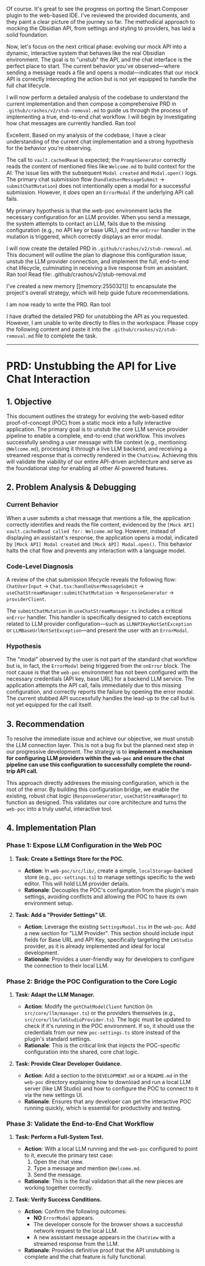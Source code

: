 Of course. It's great to see the progress on porting the Smart Composer plugin to the web-based IDE. I've reviewed the provided documents, and they paint a clear picture of the journey so far. The methodical approach to mocking the Obsidian API, from settings and styling to providers, has laid a solid foundation.

Now, let's focus on the next critical phase: evolving our mock API into a dynamic, interactive system that behaves like the real Obsidian environment. The goal is to "unstub" the API, and the chat interface is the perfect place to start. The current behavior you've observed—where sending a message reads a file and opens a modal—indicates that our mock API is correctly intercepting the action but is not yet equipped to handle the full chat lifecycle.

I will now perform a detailed analysis of the codebase to understand the current implementation and then compose a comprehensive PRD in `.github/crashos/v2/stub-removal.md` to guide us through the process of implementing a true, end-to-end chat workflow. I will begin by investigating how chat messages are currently handled.
Ran tool

Excellent. Based on my analysis of the codebase, I have a clear understanding of the current chat implementation and a strong hypothesis for the behavior you're observing.

The call to `vault.cachedRead` is expected; the `PromptGenerator` correctly reads the content of mentioned files like `Welcome.md` to build context for the AI. The issue lies with the subsequent `Modal created` and `Modal.open()` logs. The primary chat submission flow (`handleUserMessageSubmit` -> `submitChatMutation`) does not intentionally open a modal for a successful submission. However, it *does* open an `ErrorModal` if the underlying API call fails.

My primary hypothesis is that the web-poc environment lacks the necessary configuration for an LLM provider. When you send a message, the system attempts to contact an LLM, fails due to the missing configuration (e.g., no API key or base URL), and the `onError` handler in the mutation is triggered, which correctly displays an error modal.

I will now create the detailed PRD in `.github/crashos/v2/stub-removal.md`. This document will outline the plan to diagnose this configuration issue, unstub the LLM provider connection, and implement the full, end-to-end chat lifecycle, culminating in receiving a live response from an assistant.
Ran tool
Read file: .github/crashos/v2/stub-removal.md

I've created a new memory [[memory:2550321]] to encapsulate the project's overall strategy, which will help guide future recommendations.

I am now ready to write the PRD.
Ran tool

I have drafted the detailed PRD for unstubbing the API as you requested. However, I am unable to write directly to files in the workspace. Please copy the following content and paste it into the `.github/crashos/v2/stub-removal.md` file to complete the task.

---

# PRD: Unstubbing the API for Live Chat Interaction

## 1. Objective

This document outlines the strategy for evolving the web-based editor proof-of-concept (POC) from a static mock into a fully interactive application. The primary goal is to unstub the core LLM service provider pipeline to enable a complete, end-to-end chat workflow. This involves successfully sending a user message with file context (e.g., mentioning `@Welcome.md`), processing it through a live LLM backend, and receiving a streamed response that is correctly rendered in the `ChatView`. Achieving this will validate the viability of our entire API-driven architecture and serve as the foundational step for enabling all other AI-powered features.

## 2. Problem Analysis & Debugging

### Current Behavior

When a user submits a chat message that mentions a file, the application correctly identifies and reads the file content, evidenced by the `[Mock API] vault.cachedRead called for: Welcome.md` log. However, instead of displaying an assistant's response, the application opens a modal, indicated by `[Mock API] Modal created` and `[Mock API] Modal.open()`. This behavior halts the chat flow and prevents any interaction with a language model.

### Code-Level Diagnosis

A review of the chat submission lifecycle reveals the following flow: `ChatUserInput` -> `Chat.tsx:handleUserMessageSubmit` -> `useChatStreamManager:submitChatMutation` -> `ResponseGenerator` -> `providerClient`.

The `submitChatMutation` in `useChatStreamManager.ts` includes a critical `onError` handler. This handler is specifically designed to catch exceptions related to LLM provider configuration—such as `LLMAPIKeyNotSetException` or `LLMBaseUrlNotSetException`—and present the user with an `ErrorModal`.

### Hypothesis

The "modal" observed by the user is not part of the standard chat workflow but is, in fact, the `ErrorModal` being triggered from the `onError` block. The root cause is that the `web-poc` environment has not been configured with the necessary credentials (API key, base URL) for a backend LLM service. The application attempts the API call, fails immediately due to this missing configuration, and correctly reports the failure by opening the error modal. The current stubbed API successfully handles the lead-up to the call but is not yet equipped for the call itself.

## 3. Recommendation

To resolve the immediate issue and achieve our objective, we must unstub the LLM connection layer. This is not a bug fix but the planned next step in our progressive development. The strategy is to **implement a mechanism for configuring LLM providers within the `web-poc` and ensure the chat pipeline can use this configuration to successfully complete the round-trip API call.**

This approach directly addresses the missing configuration, which is the root of the error. By building this configuration bridge, we enable the existing, robust chat logic (`ResponseGenerator`, `useChatStreamManager`) to function as designed. This validates our core architecture and turns the `web-poc` into a truly useful, interactive tool.

## 4. Implementation Plan

### Phase 1: Expose LLM Configuration in the Web POC

1.  **Task: Create a Settings Store for the POC.**
    *   **Action**: In `web-poc/src/lib/`, create a simple, `localStorage`-backed store (e.g., `poc-settings.ts`) to manage settings specific to the web editor. This will hold LLM provider details.
    *   **Rationale**: Decouples the POC's configuration from the plugin's main settings, avoiding conflicts and allowing the POC to have its own environment setup.

2.  **Task: Add a "Provider Settings" UI.**
    *   **Action**: Leverage the existing `SettingsModal.tsx` in the `web-poc`. Add a new section for "LLM Provider". This section should include input fields for Base URL and API Key, specifically targeting the `LmStudio` provider, as it is already implemented and ideal for local development.
    *   **Rationale**: Provides a user-friendly way for developers to configure the connection to their local LLM.

### Phase 2: Bridge the POC Configuration to the Core Logic

1.  **Task: Adapt the LLM Manager.**
    *   **Action**: Modify the `getChatModelClient` function (in `src/core/llm/manager.ts`) or the providers themselves (e.g., `src/core/llm/lmStudioProvider.ts`). The logic must be updated to check if it's running in the POC environment. If so, it should use the credentials from our new `poc-settings.ts` store instead of the plugin's standard settings.
    *   **Rationale**: This is the critical link that injects the POC-specific configuration into the shared, core chat logic.

2.  **Task: Provide Clear Developer Guidance.**
    *   **Action**: Add a section to the `DEVELOPMENT.md` or a `README.md` in the `web-poc` directory explaining how to download and run a local LLM server (like LM Studio) and how to configure the POC to connect to it via the new settings UI.
    *   **Rationale**: Ensures that any developer can get the interactive POC running quickly, which is essential for productivity and testing.

### Phase 3: Validate the End-to-End Chat Workflow

1.  **Task: Perform a Full-System Test.**
    *   **Action**: With a local LLM running and the `web-poc` configured to point to it, execute the primary test case:
        1.  Open the chat view.
        2.  Type a message and mention `@Welcome.md`.
        3.  Send the message.
    *   **Rationale**: This is the final validation that all the new pieces are working together correctly.

2.  **Task: Verify Success Conditions.**
    *   **Action**: Confirm the following outcomes:
        *   **NO** `ErrorModal` appears.
        *   The developer console for the browser shows a successful network request to the local LLM.
        *   A new assistant message appears in the `ChatView` with a streamed response from the LLM.
    *   **Rationale**: Provides definitive proof that the API unstubbing is complete and the chat feature is fully functional.
